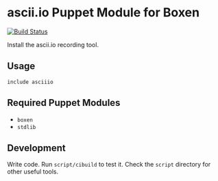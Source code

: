 # ascii.io Puppet Module for Boxen

[![Build Status](https://travis-ci.org/boxen/puppet-asciiio.png?branch=master)](https://travis-ci.org/boxen/puppet-asciiio)

Install the ascii.io recording tool.

## Usage

```puppet
include asciiio
```

## Required Puppet Modules

* `boxen`
* `stdlib`

## Development

Write code. Run `script/cibuild` to test it. Check the `script`
directory for other useful tools.
